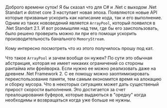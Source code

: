 Доброго времени суток! 
Я бы сказал что для C# и .Net с выходом .Net Standart и dotnet core 3 наступает новая эпоха. Появляются новые API которые призваные ускорить как написание кода, так и его выполнение. Одним из таких нововедений является ``` ArrayPool ```, который появился в .Net Standart 2.1. И вот розмышляя над тем, где бы его заиспользовать, было решено проверить можно ли при его помощи ускорить производительность банального ``` MemoryStream ```. 

Кому интересно посмотреть что из этого получилось прошу под кат.

<cut />

Что такое ``` ArrayPool ``` и зачем вообще он нужен? По сути это обычная абстракция, которая не имеет никаких ограничений со стороны рантайма или фрейворка. Если нужно ее можно реализовать даже на древнем .Net Framework 2. С ее помощу можно заоптимизировать переиспользование памяти, тем самым економится время на алокацию и сборку мусора. Что в некоторых ситуациях может дать существеный прирост скорости выполнения. Это достигается за счет преалоцирования буферов, которые выдаються в "оредну" когда необходимы и возвращаться когда уже больше не нужны.

